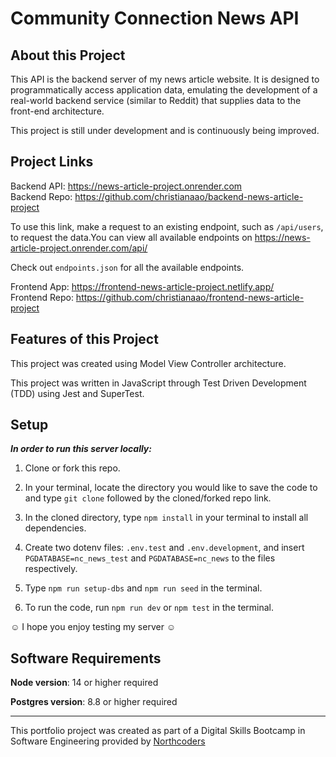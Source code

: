 # Community Connection News API

## About this Project

This API is the backend server of my news article website. It is designed to programmatically access application data, emulating the development of a real-world backend service (similar to Reddit) that supplies data to the front-end architecture.

This project is still under development and is continuously being improved.

## Project Links

Backend API: https://news-article-project.onrender.com<br/>
Backend Repo: https://github.com/christianaao/backend-news-article-project

To use this link, make a request to an existing endpoint, such as `/api/users`, to request the data.You can view all available endpoints on https://news-article-project.onrender.com/api/<br/>

Check out `endpoints.json` for all the available endpoints.

Frontend App: https://frontend-news-article-project.netlify.app/<br/>
Frontend Repo: https://github.com/christianaao/frontend-news-article-project

## Features of this Project

This project was created using Model View Controller architecture.

This project was written in JavaScript through Test Driven Development (TDD) using Jest and SuperTest.

## Setup

**_In order to run this server locally:_**

1. Clone or fork this repo.

2. In your terminal, locate the directory you would like to save the code to and type `git clone` followed by the cloned/forked repo link.

3. In the cloned directory, type `npm install` in your terminal to install all dependencies. 

4. Create two dotenv files: `.env.test` and `.env.development`, and insert `PGDATABASE=nc_news_test` and `PGDATABASE=nc_news` to the files respectively.

5. Type `npm run setup-dbs` and `npm run seed` in the terminal.

6. To run the code, run `npm run dev` or `npm test` in the terminal.

☺ I hope you enjoy testing my server ☺

## Software Requirements
**Node version**: 14 or higher required

**Postgres version**: 8.8 or higher required

---

This portfolio project was created as part of a Digital Skills Bootcamp in Software Engineering provided by [Northcoders](https://northcoders.com/)
